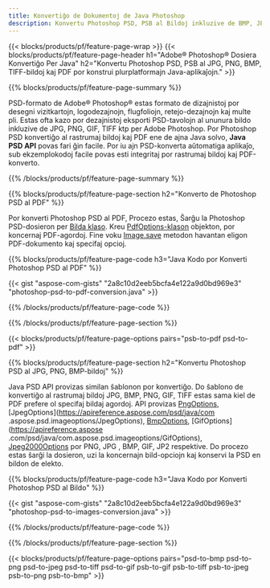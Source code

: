 ```yaml
---
title: Konvertiĝo de Dokumentoj de Java Photoshop
description: Konvertu Photoshop PSD, PSB al Bildoj inkluzive de BMP, JPG, PNG, TIFF kaj PDF per Java biblioteko.
---
```


{{< blocks/products/pf/feature-page-wrap >}}
{{< blocks/products/pf/feature-page-header h1="Adobe® Photoshop® Dosiera Konvertiĝo Per Java" h2="Konvertu Photoshop PSD, PSB al JPG, PNG, BMP, TIFF-bildoj kaj PDF por konstrui plurplatformajn Java-aplikaĵojn." >}}

{{% blocks/products/pf/feature-page-summary %}}

PSD-formato de Adobe® Photoshop® estas formato de dizajnistoj por desegni vizitkartojn, logodezajnojn, flugfoliojn, retejo-dezajnojn kaj multe pli. Estas ofta kazo por dezajnistoj eksporti PSD-tavolojn al ununura bildo inkluzive de JPG, PNG, GIF, TIFF ktp per Adobe Photoshop. Por Photoshop PSD konvertiĝo al rastrumaj bildoj kaj PDF ene de ajna Java solvo, **Java PSD API** povas fari ĝin facile. Por iu ajn PSD-konverta aŭtomatiga aplikaĵo, sub ekzemplokodoj facile povas esti integritaj por rastrumaj bildoj kaj PDF-konverto.

{{% /blocks/products/pf/feature-page-summary  %}}

{{% blocks/products/pf/feature-page-section  h2="Konverto de Photoshop PSD al PDF" %}}

Por konverti Photoshop PSD al PDF, Procezo estas, Ŝarĝu la Photoshop PSD-dosieron per [Bilda klaso](https://apireference.aspose.com/psd/java/com.aspose.psd/Image). Kreu [PdfOptions-klason](https://apireference.aspose.com/psd/java/com.aspose.psd.imageoptions/PdfOptions) objekton, por koncernaj PDF-agordoj. Fine voku [Image.save](https://apireference.aspose.com/psd/java/com.aspose.psd/Image#save-java.lang.String-com.aspose.psd.ImageOptionsBase-) metodon havantan eligon PDF-dokumento kaj specifaj opcioj.

{{% blocks/products/pf/feature-page-code h3="Java Kodo por Konverti Photoshop PSD al PDF" %}}

{{< gist "aspose-com-gists" "2a8c10d2eeb5bcfa4e122a9d0bd969e3" "photoshop-psd-to-pdf-conversion.java" >}}

{{% /blocks/products/pf/feature-page-code  %}}

{{% /blocks/products/pf/feature-page-section %}}

{{< blocks/products/pf/feature-page-options pairs="psb-to-pdf psd-to-pdf" >}}

{{% blocks/products/pf/feature-page-section  h2="Konvertu Photoshop PSD al JPG, PNG, BMP-bildoj" %}}

Java PSD API provizas similan ŝablonon por konvertiĝo. Do ŝablono de konvertiĝo al rastrumaj bildoj JPG, BMP, PNG, GIF, TIFF estas sama kiel de PDF prefere ol specifaj bildaj agordoj. API provizas [PngOptions](https://apireference.aspose.com/psd/java/com.aspose.psd.imageoptions/PngOptions), [JpegOptions](https://apireference.aspose.com/psd/java/com .aspose.psd.imageoptions/JpegOptions), [BmpOptions](https://apireference.aspose.com/psd/java/com.aspose.psd.imageoptions/BmpOptions), [GifOptions](https://apireference.aspose .com/psd/java/com.aspose.psd.imageoptions/GifOptions), [Jpeg2000Options](https://apireference.aspose.com/psd/java/com.aspose.psd.imageoptions/Jpeg2000Options) por PNG, JPG , BMP, GIF, JP2 respektive. Do procezo estas ŝarĝi la dosieron, uzi la koncernajn bild-opciojn kaj konservi la PSD en bildon de elekto.

{{% blocks/products/pf/feature-page-code h3="Java Kodo por Konverti Photoshop PSD al Bildo" %}}

{{< gist "aspose-com-gists" "2a8c10d2eeb5bcfa4e122a9d0bd969e3" "photoshop-psd-to-images-conversion.java" >}}

{{% /blocks/products/pf/feature-page-code  %}}

{{% /blocks/products/pf/feature-page-section %}}

{{< blocks/products/pf/feature-page-options pairs="psd-to-bmp psd-to-png psd-to-jpeg psd-to-tiff psd-to-gif psb-to-gif psb-to-tiff psb-to-jpeg psb-to-png psb-to-bmp" >}}
